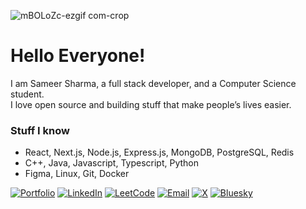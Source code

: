 ![mBOLoZc-ezgif com-crop](https://github.com/user-attachments/assets/de0215e8-ff50-4600-9b02-ab82eecd895c)
# Hello Everyone! 
I am Sameer Sharma, a full stack developer, and a Computer Science student. <br>
I love open source and building stuff that make people’s lives easier. <br>
### Stuff I know
- React, Next.js, Node.js, Express.js, MongoDB, PostgreSQL, Redis
- C++, Java, Javascript, Typescript, Python
- Figma, Linux, Git, Docker

[![Portfolio](https://img.shields.io/badge/Portfolio-2C7A73?style=for-the-badge&logo=google-chrome&logoColor=white)](https://sameersharma.me)
[![LinkedIn](https://img.shields.io/badge/LinkedIn-005582?style=for-the-badge&logo=linkedin&logoColor=white)](https://www.linkedin.com/in/sameersharma777/)
[![LeetCode](https://img.shields.io/badge/LeetCode-C3622C?style=for-the-badge&logo=leetcode&logoColor=white)](https://leetcode.com/CrimsonBeam/)
[![Email](https://img.shields.io/badge/Mail-B33A2F?style=for-the-badge&logo=gmail&logoColor=white)](mailto:sameer@sameersharma.me)
[![X](https://img.shields.io/badge/X-1F1F1F?style=for-the-badge&logo=x&logoColor=white)](https://x.com/Sameersharma_77)
[![Bluesky](https://img.shields.io/badge/Bluesky-147BD1?style=for-the-badge&logo=bluesky&logoColor=white)](https://bsky.app/profile/crimsonbeam.bsky.social)
